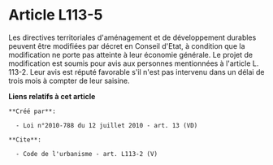 # Article L113-5

Les directives territoriales d'aménagement et de développement durables peuvent être modifiées par décret en Conseil d'Etat,
à condition que la modification ne porte pas atteinte à leur économie générale. Le projet de modification est soumis pour
avis aux personnes mentionnées à l'article L. 113-2. Leur avis est réputé favorable s'il n'est pas intervenu dans un délai de
trois mois à compter de leur saisine.

**Liens relatifs à cet article**

	**Créé par**:

	  - Loi n°2010-788 du 12 juillet 2010 - art. 13 (VD)

	**Cite**:

	  - Code de l'urbanisme - art. L113-2 (V)
